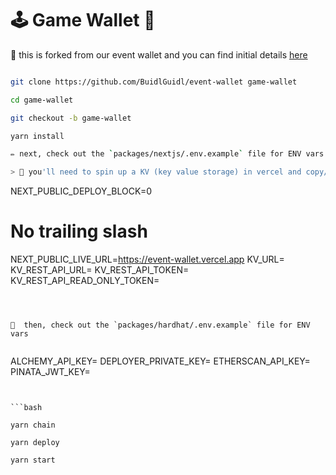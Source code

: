 # 🕹 Game Wallet 💎

🧪 this is forked from our event wallet and you can find initial details [here](https://github.com/BuidlGuidl/event-wallet)

```bash

git clone https://github.com/BuidlGuidl/event-wallet game-wallet

cd game-wallet

git checkout -b game-wallet

yarn install

✏️ next, check out the `packages/nextjs/.env.example` file for ENV vars 

> 📡 you'll need to spin up a KV (key value storage) in vercel and copy/paste in the env.local fields:


```
NEXT_PUBLIC_DEPLOY_BLOCK=0
# No trailing slash
NEXT_PUBLIC_LIVE_URL=https://event-wallet.vercel.app
KV_URL=
KV_REST_API_URL=
KV_REST_API_TOKEN=
KV_REST_API_READ_ONLY_TOKEN=
```



📝  then, check out the `packages/hardhat/.env.example` file for ENV vars 


```
ALCHEMY_API_KEY=
DEPLOYER_PRIVATE_KEY=
ETHERSCAN_API_KEY=
PINATA_JWT_KEY=
```


```bash

yarn chain

yarn deploy

yarn start

```
